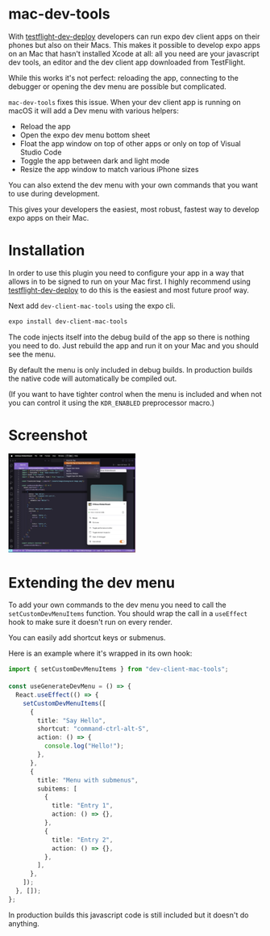 # mac-dev-tools

With [testflight-dev-deploy](https://github.com/343max/testflight-dev-deploy) developers can run expo dev client apps on their phones but also on their Macs. This makes it possible to develop expo apps on an Mac that hasn't installed Xcode at all: all you need are your javascript dev tools, an editor and the dev client app downloaded from TestFlight.

While this works it's not perfect: reloading the app, connecting to the debugger or opening the dev menu are possible but complicated.

`mac-dev-tools` fixes this issue. When your dev client app is running on macOS it will add a Dev menu with various helpers:

- Reload the app
- Open the expo dev menu bottom sheet
- Float the app window on top of other apps or only on top of Visual Studio Code
- Toggle the app between dark and light mode
- Resize the app window to match various iPhone sizes

You can also extend the dev menu with your own commands that you want to use during development.

This gives your developers the easiest, most robust, fastest way to develop expo apps on their Mac.

# Installation

In order to use this plugin you need to configure your app in a way that allows in to be signed to run on your Mac first. I highly recommend using [testflight-dev-deploy](https://github.com/343max/testflight-dev-deploy) to do this is the easiest and most future proof way.

Next add `dev-client-mac-tools` using the expo cli.

```bash
expo install dev-client-mac-tools
```

The code injects itself into the debug build of the app so there is nothing you need to do. Just rebuild the app and run it on your Mac and you should see the menu.

By default the menu is only included in debug builds. In production builds the native code will automatically be compiled out.

(If you want to have tighter control when the menu is included and when not you can control it using the `KDR_ENABLED` preprocessor macro.)

# Screenshot

<img src="/images/screenshot.jpg" width="50%">

# Extending the dev menu

To add your own commands to the dev menu you need to call the `setCustomDevMenuItems` function. You should wrap the call in a `useEffect` hook to make sure it doesn't run on every render.

You can easily add shortcut keys or submenus.

Here is an example where it's wrapped in its own hook:

```ts
import { setCustomDevMenuItems } from "dev-client-mac-tools";

const useGenerateDevMenu = () => {
  React.useEffect(() => {
    setCustomDevMenuItems([
      {
        title: "Say Hello",
        shortcut: "command-ctrl-alt-S",
        action: () => {
          console.log("Hello!");
        },
      },
      {
        title: "Menu with submenus",
        subitems: [
          {
            title: "Entry 1",
            action: () => {},
          },
          {
            title: "Entry 2",
            action: () => {},
          },
        ],
      },
    ]);
  }, []);
};
```

In production builds this javascript code is still included but it doesn't do anything.